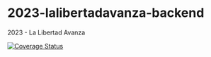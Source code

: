 # 2023-lalibertadavanza-backend
2023 - La Libertad Avanza

[![Coverage Status](https://coveralls.io/repos/github/uca-pid/2023-lalibertadavanza/badge.svg?branch=development)](https://coveralls.io/github/uca-pid/2023-lalibertadavanza?branch=development)
